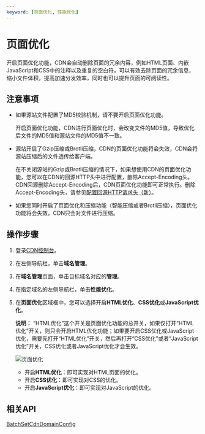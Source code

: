 ```yaml
---
keyword: [页面优化, 性能优化]
---
```


# 页面优化

开启页面优化功能，CDN会自动删除页面的冗余内容，例如HTML页面、内嵌JavaScript和CSS中的注释以及重复的空白符，可以有效去除页面的冗余信息，缩小文件体积，提高加速分发效率，同时也可以提升页面的可阅读性。

## 注意事项

-   如果源站文件配置了MD5校验机制，请不要开启页面优化功能。

    开启页面优化功能，CDN进行页面优化时，会改变文件的MD5值，导致优化后文件的MD5值和源站文件的MD5值不一致。

-   源站开启了Gzip压缩或Brotli压缩，CDN的页面优化功能将会失效，CDN会将源站压缩后的文件透传给客户端。

    在不关闭源站的Gzip或Brotli压缩的情况下，如果想使用CDN的页面优化功能，您可以在CDN的回源HTTP头中进行配置，删除Accept-Encoding头。CDN回源删除Accept-Encoding后，CDN页面优化功能即可正常执行。删除Accept-Encoding头，请参见[配置回源HTTP请求头（新）](/intl.zh-CN/域名管理/回源配置/配置回源HTTP请求头（新）.md)。

-   如果您同时开启了页面优化和压缩功能（智能压缩或者Brotli压缩），页面优化功能将会失效，CDN只会对文件进行压缩。

## 操作步骤

1.  登录[CDN控制台](https://cdn.console.aliyun.com)。

2.  在左侧导航栏，单击**域名管理**。

3.  在**域名管理**页面，单击目标域名对应的**管理**。

4.  在指定域名的左侧导航栏，单击**性能优化**。

5.  在**页面优化**区域框中，您可以选择开启**HTML优化**、**CSS优化**或**JavaScript优化**。

    **说明：** “HTML优化”这个开关是页面优化功能的总开关，如果仅打开“HTML优化”开关，则只会开启HTML优化功能；如果要开启CSS优化或JavaScript优化，需要先打开“HTML优化”开关，然后再打开“CSS优化”或者“JavaScript优化”开关，CSS优化或者JavaScript优化才会生效。

    ![页面优化](https://static-aliyun-doc.oss-accelerate.aliyuncs.com/assets/img/zh-CN/9542707161/p7303.png)

    -   开启**HTML优化**：即可实现对HTML页面的优化。
    -   开启**CSS优化**：即可实现对CSS的优化。
    -   开启**JavaScript优化**：即可实现对JavaScript的优化。

## 相关API

[BatchSetCdnDomainConfig](/intl.zh-CN/新版API参考/域名管理类接口/批量配置域名.md)


